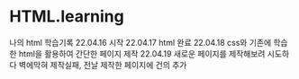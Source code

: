# HTML.learning
나의 html 학습기록 22.04.16 시작
22.04.17 html 완료
22.04.18 css와 기존에 학습한 html을 활용하여 간단한 페이지 제작
22.04.19 새로운 페이지를 제작해보려 시도하다 벽에막혀 제작실패, 전날 제작한 페이지에 건의 추가
